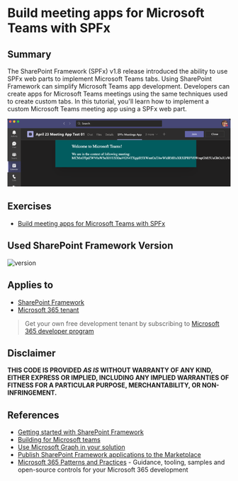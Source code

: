 # Build meeting apps for Microsoft Teams with SPFx

## Summary

The SharePoint Framework (SPFx) v1.8 release introduced the ability to use SPFx web parts to implement Microsoft Teams tabs. Using SharePoint Framework can simplify Microsoft Teams app development. Developers can create apps for Microsoft Teams meetings using the same techniques used to create custom tabs. In this tutorial, you'll learn how to implement a custom Microsoft Teams meeting app using a SPFx web part.

<div style="text-align:center">
  <img src="build-for-pre-post-meeting-exp.png" alt="SharePoint Framework web part for Teams meeting" />
</div>

## Exercises

* [Build meeting apps for Microsoft Teams with SPFx](https://learn.microsoft.com/et-ee/sharepoint/dev/spfx/build-for-teams-meeting-app)

## Used SharePoint Framework Version

![version](https://img.shields.io/badge/version-1.13-green.svg)

## Applies to

- [SharePoint Framework](https://aka.ms/spfx)
- [Microsoft 365 tenant](https://docs.microsoft.com/en-us/sharepoint/dev/spfx/set-up-your-developer-tenant)

> Get your own free development tenant by subscribing to [Microsoft 365 developer program](http://aka.ms/o365devprogram)

## Disclaimer

**THIS CODE IS PROVIDED _AS IS_ WITHOUT WARRANTY OF ANY KIND, EITHER EXPRESS OR IMPLIED, INCLUDING ANY IMPLIED WARRANTIES OF FITNESS FOR A PARTICULAR PURPOSE, MERCHANTABILITY, OR NON-INFRINGEMENT.**

## References

- [Getting started with SharePoint Framework](https://docs.microsoft.com/en-us/sharepoint/dev/spfx/set-up-your-developer-tenant)
- [Building for Microsoft teams](https://docs.microsoft.com/en-us/sharepoint/dev/spfx/build-for-teams-overview)
- [Use Microsoft Graph in your solution](https://docs.microsoft.com/en-us/sharepoint/dev/spfx/web-parts/get-started/using-microsoft-graph-apis)
- [Publish SharePoint Framework applications to the Marketplace](https://docs.microsoft.com/en-us/sharepoint/dev/spfx/publish-to-marketplace-overview)
- [Microsoft 365 Patterns and Practices](https://aka.ms/m365pnp) - Guidance, tooling, samples and open-source controls for your Microsoft 365 development